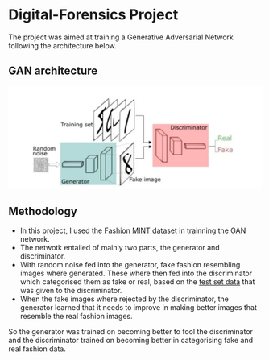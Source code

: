 # Digital-Forensics Project

The project was aimed at training a Generative Adversarial Network following the architecture below.
## GAN architecture

![GAN](GAN.JPG)

## Methodology
* In this project, I used the [Fashion MINT dataset](https://www.kaggle.com/datasets/zalando-research/fashionmnist) in trainning the GAN network.
* The netwotk entailed of mainly two parts, the generator and discriminator. 
* With random noise fed into the generator, fake fashion resembling images where generated. These where then fed into the discriminator which categorised them as fake or real, based on the [test set data](https://www.kaggle.com/datasets/zalando-research/fashionmnist?select=fashion-mnist_test.csv) that was given to the discriminator.
* When the fake images where rejected by the discriminator, the generator learned that it needs to improve in making better images that resemble the real fashion images.

So the generator was trained on becoming better to fool the discriminator and the discriminator trained on becoming better in categorising fake and real fashion data.

